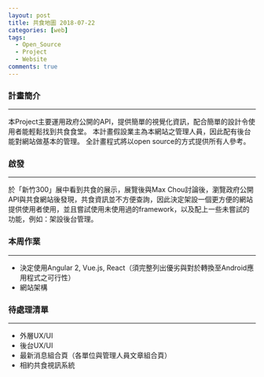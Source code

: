 ```yaml
---
layout: post
title: 共食地圖 2018-07-22
categories: [web]
tags: 
  - Open_Source
  - Project
  - Website
comments: true
---
```


### 計畫簡介 
--- 

本Project主要運用政府公開的API，提供簡單的視覺化資訊，配合簡單的設計令使用者能輕鬆找到共食食堂。
本計畫假設業主為本網站之管理人員，因此配有後台能對網站做基本的管理。
全計畫程式將以open source的方式提供所有人參考。

<!-- more -->

### 啟發
---

於「新竹300」展中看到共食的展示，展覽後與Max Chou討論後，瀏覽政府公開API與共食網站後發現，共食資訊並不方便查詢，因此決定架設一個更方便的網站提供使用者使用，並且嘗試使用未使用過的framework，以及配上一些未嘗試的功能，例如：架設後台管理。

### 本周作業
---

- 決定使用Angular 2, Vue.js, React（須完整列出優劣與對於轉換至Android應用程式之可行性）
- 網站架構 

### 待處理清單
---

- 外層UX/UI
- 後台UX/UI
- 最新消息組合頁（各單位與管理人員文章組合頁）
- 相約共食視訊系統